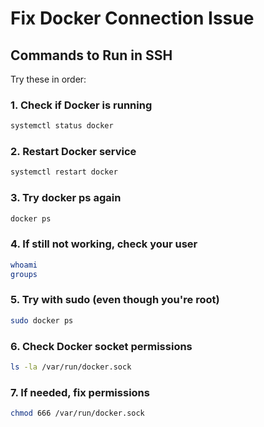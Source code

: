 # Fix Docker Connection Issue

## Commands to Run in SSH

Try these in order:

### 1. Check if Docker is running
```bash
systemctl status docker
```

### 2. Restart Docker service
```bash
systemctl restart docker
```

### 3. Try docker ps again
```bash
docker ps
```

### 4. If still not working, check your user
```bash
whoami
groups
```

### 5. Try with sudo (even though you're root)
```bash
sudo docker ps
```

### 6. Check Docker socket permissions
```bash
ls -la /var/run/docker.sock
```

### 7. If needed, fix permissions
```bash
chmod 666 /var/run/docker.sock
```

